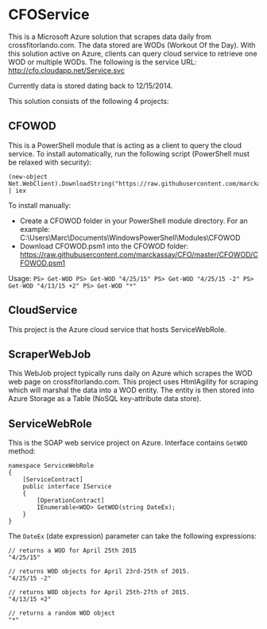# CFOService
This is a Microsoft Azure solution that scrapes data daily from crossfitorlando.com.  The data stored are WODs (Workout Of the Day).  With this solution active on Azure, clients can query cloud service to retrieve one WOD or multiple WODs.  The following is the service URL: http://cfo.cloudapp.net/Service.svc

Currently data is stored dating back to 12/15/2014.

This solution consists of the following 4 projects:
## CFOWOD
This is a PowerShell module that is acting as a client to query the cloud service.  To install automatically, run the following script (PowerShell must be relaxed with security):

	(new-object Net.WebClient).DownloadString("https://raw.githubusercontent.com/marckassay/CFO/master/CFOWOD/CFOWOD.ps1") | iex

To install manually:
* Create a CFOWOD folder in your PowerShell module directory.  For an example: C:\Users\Marc\Documents\WindowsPowerShell\Modules\CFOWOD 
* Download CFOWOD.psm1 into the CFOWOD folder: https://raw.githubusercontent.com/marckassay/CFO/master/CFOWOD/CFOWOD.psm1

Usage:
	```
	PS> Get-WOD
	PS> Get-WOD "4/25/15"
	PS> Get-WOD "4/25/15 -2"
	PS> Get-WOD "4/13/15 +2"
	PS> Get-WOD "*"
	```

## CloudService
This project is the Azure cloud service that hosts ServiceWebRole.

## ScraperWebJob
This WebJob project typically runs daily on Azure which scrapes the WOD web page on crossfitorlando.com.  This project uses HtmlAgility for scraping which will marshal the data into a WOD entity.  The entity is then stored into Azure Storage as a Table (NoSQL key-attribute data store). 

## ServiceWebRole
This is the SOAP web service project on Azure.  Interface contains `GetWOD` method:
	
	namespace ServiceWebRole
	{
		[ServiceContract]
		public interface IService
		{
			[OperationContract]
			IEnumerable<WOD> GetWOD(string DateEx);
		}
	}
	
	
The `DateEx` (date expression) parameter can take the following expressions:
	
	// returns a WOD for April 25th 2015
	"4/25/15"

	// returns WOD objects for April 23rd-25th of 2015.  
	"4/25/15 -2"

	// returns WOD objects for April 25th-27th of 2015. 
	"4/13/15 +2"

	// returns a random WOD object 
	"*"